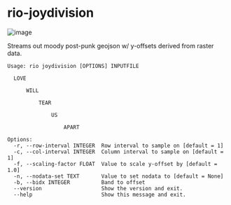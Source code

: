 # rio-joydivision

![image](https://cloud.githubusercontent.com/assets/5084513/10010135/4cb38740-609b-11e5-92e4-348852a7d361.png)

Streams out moody post-punk geojson w/ y-offsets derived from raster data.

```
Usage: rio joydivision [OPTIONS] INPUTFILE

  LOVE

      WILL

          TEAR

              US

                  APART

Options:
  -r, --row-interval INTEGER  Row interval to sample on [default = 1]
  -c, --col-interval INTEGER  Column interval to sample on [default = 1]
  -f, --scaling-factor FLOAT  Value to scale y-offset by [default = 1.0]
  -n, --nodata-set TEXT       Value to set nodata to [default = None]
  -b, --bidx INTEGER          Band to offset
  --version                   Show the version and exit.
  --help                      Show this message and exit.
```
